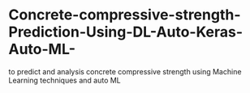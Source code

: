 # Concrete-compressive-strength-Prediction-Using-DL-Auto-Keras-Auto-ML-
to predict and analysis concrete compressive strength using Machine Learning techniques and auto ML
